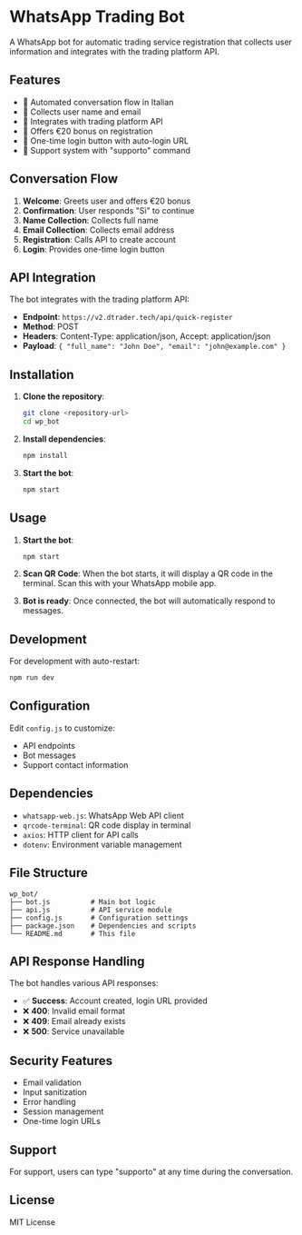 # WhatsApp Trading Bot

A WhatsApp bot for automatic trading service registration that collects user information and integrates with the trading platform API.

## Features

- 🤖 Automated conversation flow in Italian
- 📝 Collects user name and email
- 🔗 Integrates with trading platform API
- 🎁 Offers €20 bonus on registration
- 🔐 One-time login button with auto-login URL
- 💬 Support system with "supporto" command

## Conversation Flow

1. **Welcome**: Greets user and offers €20 bonus
2. **Confirmation**: User responds "Sì" to continue
3. **Name Collection**: Collects full name
4. **Email Collection**: Collects email address
5. **Registration**: Calls API to create account
6. **Login**: Provides one-time login button

## API Integration

The bot integrates with the trading platform API:
- **Endpoint**: `https://v2.dtrader.tech/api/quick-register`
- **Method**: POST
- **Headers**: Content-Type: application/json, Accept: application/json
- **Payload**: `{ "full_name": "John Doe", "email": "john@example.com" }`

## Installation

1. **Clone the repository**:
   ```bash
   git clone <repository-url>
   cd wp_bot
   ```

2. **Install dependencies**:
   ```bash
   npm install
   ```

3. **Start the bot**:
   ```bash
   npm start
   ```

## Usage

1. **Start the bot**:
   ```bash
   npm start
   ```

2. **Scan QR Code**: When the bot starts, it will display a QR code in the terminal. Scan this with your WhatsApp mobile app.

3. **Bot is ready**: Once connected, the bot will automatically respond to messages.

## Development

For development with auto-restart:
```bash
npm run dev
```

## Configuration

Edit `config.js` to customize:
- API endpoints
- Bot messages
- Support contact information

## Dependencies

- `whatsapp-web.js`: WhatsApp Web API client
- `qrcode-terminal`: QR code display in terminal
- `axios`: HTTP client for API calls
- `dotenv`: Environment variable management

## File Structure

```
wp_bot/
├── bot.js          # Main bot logic
├── api.js          # API service module
├── config.js       # Configuration settings
├── package.json    # Dependencies and scripts
└── README.md       # This file
```

## API Response Handling

The bot handles various API responses:
- ✅ **Success**: Account created, login URL provided
- ❌ **400**: Invalid email format
- ❌ **409**: Email already exists
- ❌ **500**: Service unavailable

## Security Features

- Email validation
- Input sanitization
- Error handling
- Session management
- One-time login URLs

## Support

For support, users can type "supporto" at any time during the conversation.

## License

MIT License 